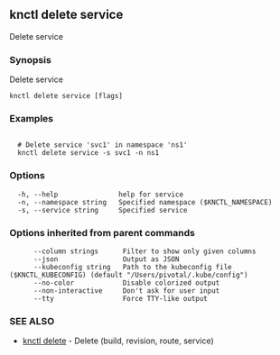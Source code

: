 ## knctl delete service

Delete service

### Synopsis

Delete service

```
knctl delete service [flags]
```

### Examples

```

  # Delete service 'svc1' in namespace 'ns1'
  knctl delete service -s svc1 -n ns1
```

### Options

```
  -h, --help               help for service
  -n, --namespace string   Specified namespace ($KNCTL_NAMESPACE)
  -s, --service string     Specified service
```

### Options inherited from parent commands

```
      --column strings      Filter to show only given columns
      --json                Output as JSON
      --kubeconfig string   Path to the kubeconfig file ($KNCTL_KUBECONFIG) (default "/Users/pivotal/.kube/config")
      --no-color            Disable colorized output
      --non-interactive     Don't ask for user input
      --tty                 Force TTY-like output
```

### SEE ALSO

* [knctl delete](knctl_delete.md)	 - Delete (build, revision, route, service)

